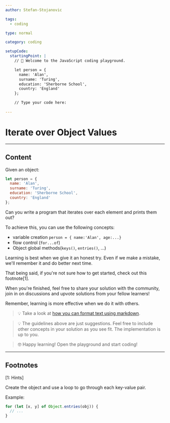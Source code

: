 ```yaml
---
author: Stefan-Stojanovic

tags:
  - coding

type: normal

category: coding

setupCode:
  startingPoint: |
    // 👋 Welcome to the JavaScript coding playground.

    let person = {
      name: 'Alan',
      surname: 'Turing',
      education: 'Sherborne School',
      country: 'England'
    };

    // Type your code here:
    
---
```


# Iterate over Object Values

---

## Content

Given an object:

```javascript
let person = {
  name: 'Alan', 
  surname: 'Turing', 
  education: 'Sherborne School', 
  country: 'England'
};
```

Can you write a program that iterates over each element and prints them out?

To achieve this, you can use the following concepts:
- variable creation `person = { name:'Alan', age:...}`
- flow control (`for...of`)
- Object global methods(`keys()`, `entries()`, ...)

Learning is best when we give it an honest try. Even if we make a mistake, we'll remember it and do better next time.

That being said, if you're not sure how to get started, check out this footnote[1]. 

When you're finished, feel free to share your solution with the community, join in on discussions and upvote solutions from your fellow learners!

Remember, learning is more effective when we do it with others.

> 💡 Take a look at [how you can format text using markdown](https://www.enki.com/glossary/general/markdown-formatting).

> 💡 The guidelines above are just suggestions. Feel free to include other concepts in your solution as you see fit. The implementation is up to you.

> 🤓 Happy learning! Open the playground and start coding!


---

## Footnotes

[1: Hints]

Create the object and use a loop to go through each key-value pair.

Example:
```javascript
for (let [x, y] of Object.entries(obj)) {
  // ...
}
```
